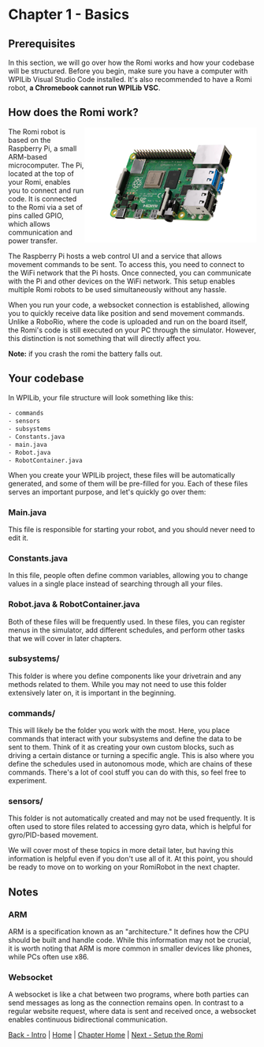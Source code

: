 # Chapter 1 - Basics

## Prerequisites

In this section, we will go over how the Romi works and how your codebase will be structured. Before you begin, make sure you have a computer with WPILib Visual Studio Code installed. It's also recommended to have a Romi robot, **a Chromebook cannot run WPILib VSC**.

## How does the Romi work?

<img align="right" src="https://raw.githubusercontent.com/camden-git/romi-docs/main/assets/pi-4.webp" width="350">

The Romi robot is based on the Raspberry Pi, a small ARM-based microcomputer. The Pi, located at the top of your Romi, enables you to connect and run code. It is connected to the Romi via a set of pins called GPIO, which allows communication and power transfer.

The Raspberry Pi hosts a web control UI and a service that allows movement commands to be sent. To access this, you need to connect to the WiFi network that the Pi hosts. Once connected, you can communicate with the Pi and other devices on the WiFi network. This setup enables multiple Romi robots to be used simultaneously without any hassle.

When you run your code, a websocket connection is established, allowing you to quickly receive data like position and send movement commands. Unlike a RoboRio, where the code is uploaded and run on the board itself, the Romi's code is still executed on your PC through the simulator. However, this distinction is not something that will directly affect you.

**Note:** if you crash the romi the battery falls out.

## Your codebase

In WPILib, your file structure will look something like this:

```
- commands
- sensors
- subsystems
- Constants.java
- main.java
- Robot.java
- RobotContainer.java
```

When you create your WPILib project, these files will be automatically generated, and some of them will be pre-filled for you. Each of these files serves an important purpose, and let's quickly go over them:

### Main.java

This file is responsible for starting your robot, and you should never need to edit it.

### Constants.java

In this file, people often define common variables, allowing you to change values in a single place instead of searching through all your files.

### Robot.java & RobotContainer.java

Both of these files will be frequently used. In these files, you can register menus in the simulator, add different schedules, and perform other tasks that we will cover in later chapters.

### subsystems/

This folder is where you define components like your drivetrain and any methods related to them. While you may not need to use this folder extensively later on, it is important in the beginning.

### commands/

This will likely be the folder you work with the most. Here, you place commands that interact with your subsystems and define the data to be sent to them. Think of it as creating your own custom blocks, such as driving a certain distance or turning a specific angle. This is also where you define the schedules used in autonomous mode, which are chains of these commands. There's a lot of cool stuff you can do with this, so feel free to experiment.

### sensors/

This folder is not automatically created and may not be used frequently. It is often used to store files related to accessing gyro data, which is helpful for gyro/PID-based movement.

We will cover most of these topics in more detail later, but having this information is helpful even if you don't use all of it. At this point, you should be ready to move on to working on your RomiRobot in the next chapter.

## Notes

### ARM

ARM is a specification known as an "architecture." It defines how the CPU should be built and handle code. While this information may not be crucial, it is worth noting that ARM is more common in smaller devices like phones, while PCs often use x86.

### Websocket

A websocket is like a chat between two programs, where both parties can send messages as long as the connection remains open. In contrast to a regular website request, where data is sent and received once, a websocket enables continuous bidirectional communication.

[Back - Intro](https://github.com/camden-git/romi-docs/blob/main/1-getting-started/intro.md) | [Home](https://github.com/camden-git/romi-docs/) | [Chapter Home](https://github.com/camden-git/romi-docs/tree/main/1-getting-started) | [Next - Setup the Romi](https://github.com/camden-git/romi-docs/blob/main/1-getting-started/setup.md)
